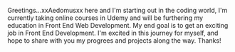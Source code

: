Greetings...xxAedomusxx here and I'm starting out in the coding world, I'm currently taking online courses in Udemy and will be furthering my education in Front End Web Development. My end goal is to get an exciting job in Front End Development. I'm excited in this journey for myself, and hope to share with you my progrees and projects along the way. Thanks!
